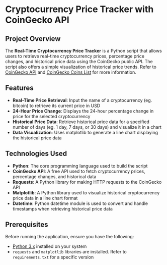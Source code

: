 # Cryptocurrency Price Tracker with CoinGecko API

## Project Overview

The **Real-Time Cryptocurrency Price Tracker** is a Python script that allows users to retrieve real-time cryptocurrency prices, percentage price changes, and historical price data using the CoinGecko public API. The script also offers a simple visualization of historical price trends. Refer to [CoinGecko API](https://docs.coingecko.com/v3.0.1/reference/introduction) and [CoinGecko Coins List](https://api.coingecko.com/api/v3/coins/list) for more information.

## Features

- **Real-Time Price Retrieval**: Input the name of a cryptocurrency (eg. bitcoin) to retrieve its current price in USD
- **24-Hour Price Change**: Displays the 24-hour percentage change in price for the selected cryptocurrency
- **Historical Price Data**: Retrieve historical price data for a specified number of days (eg. 1 day, 7 days, or 30 days) and visualize it in a chart
- **Data Visualization**: Uses matplotlib to generate a line chart displaying the historical price data

## Technologies Used

- **Python**: The core programming language used to build the script
- **CoinGecko API**: A free API used to fetch cryptocurrency prices, percentage changes, and historical data
- **Requests**: A Python library for making HTTP requests to the CoinGecko API
- **Matplotlib**: A Python library used to visualize historical cryptocurrency price data in a line chart format
- **Datetime**: Python datetime module is used to convert and handle timestamps when retrieving historical price data

## Prerequisites

Before running the application, ensure you have the following:

- [Python 3.x](https://www.python.org/downloads/) installed on your system
- `requests` and `matplotlib` libraries are installed. Refer to `requirements.txt` for a specific version
